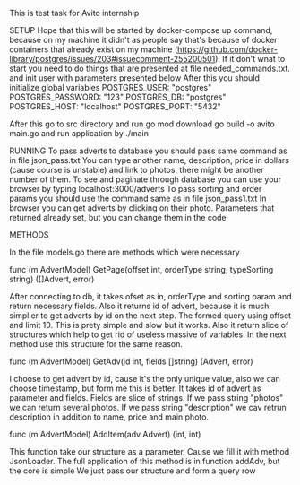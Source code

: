 This is test task for Avito internship

SETUP
Hope that this will be started by docker-compose up command, because on my machine it didn't
as people say that's because of docker containers that already exist on my machine (https://github.com/docker-library/postgres/issues/203#issuecomment-255200501).
If it don't wnat to start you need to do things that are presented at file needed_commands.txt.
and init user with parameters presented below
After this you should initialize global variables 
            POSTGRES_USER: "postgres"
            POSTGRES_PASSWORD: "123"
            POSTGRES_DB: "postgres"
            POSTGRES_HOST: "localhost"
            POSTGRES_PORT: "5432"

After this go to src directory and run
go mod download
go build -o avito main.go
and run application by ./main

RUNNING
To pass adverts to database you should pass same command as in file json_pass.txt
You can type another name, description, price in dollars (cause course is unstable) and link to photos, there might be another number of them.
To see and paginate through database you can use your browser by typing localhost:3000/adverts
To pass sorting and order params you should use the command same as in file json_pass1.txt
In browser you can get adverts by clicking on their photo. Parameters that returned already set, but you can change them in the code

METHODS

In the file models.go there are methods which were necessary

func (m AdvertModel) GetPage(offset int, orderType string, typeSorting string) ([]Advert, error)

After connecting to db, it takes ofset as in, orderType and sorting param and return necessary fields. Also it returns id of advert, because it is much simplier to get adverts by id on the next step. The formed query using offset and limit 10. This is prety simple and slow but it works.
Also it return slice of structures which help to get rid of useless massive of variables. In the next method use this structure for the same reason.

 
func (m AdvertModel) GetAdv(id int, fields []string) (Advert, error) 

I choose to get advert by id, cause it's the only unique value, also we can choose timestamp, but form me this is better. It takes id of advert as parameter and fields.
Fields are slice of strings. If we pass string "photos" we can return several photos. If we pass string "description" we cav retrun description in addition to name, price and main photo.


func (m AdvertModel) AddItem(adv Advert) (int, int) 

This function take our structure as a parameter. Cause we fill it with method JsonLoader.
The full application of this method is in function addAdv, but the core is simple
We just pass our structure and form a query row


